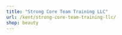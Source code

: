 ```yaml
---
title: "Strong Core Team Training LLC"
url: /kent/strong-core-team-training-llc/
shop: beauty
---
```

